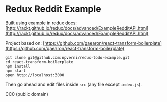 Redux Reddit Example
=====================

Built using example in redux docs: [http://rackt.github.io/redux/docs/advanced/ExampleRedditAPI.html](http://rackt.github.io/redux/docs/advanced/ExampleRedditAPI.html)

Project based on: [https://github.com/gaearon/react-transform-boilerplate](https://github.com/gaearon/react-transform-boilerplate)

```
git clone git@github.com:npverni/redux-todo-example.git
cd react-transform-boilerplate
npm install
npm start
open http://localhost:3000
```

Then go ahead and edit files inside `src` (any file except `index.js`).

CC0 (public domain)
